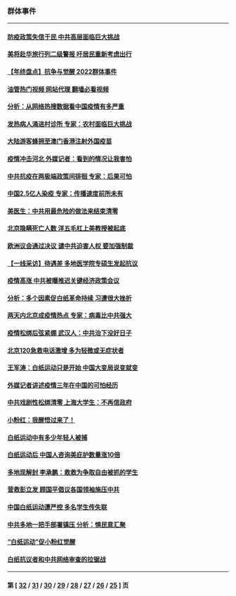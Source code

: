 ### 群体事件
---
#### [防疫政策失信于民 中共高层面临巨大挑战](../../pages/ncid279/n13894627.md?12310045) 
#### [美将赴华旅行列二级警报 吁居民重新考虑出行](../../pages/ncid279/n13894518.md?12310045) 
#### [【年终盘点】抗争与觉醒 2022群体事件](../../pages/ncid279/n13888314.md?12310045) 
#### [油管热门视频 网站代理 翻墙必看视频](http://138.2.39.72:81/youtube.html?epic-marker?12310045)
#### [分析：从网络热搜数据看中国疫情有多严重](../../pages/ncid279/n13893186.md?12310045) 
#### [发热病人涌进村诊所 专家：农村面临巨大挑战](../../pages/ncid279/n13892271.md?12310045) 
#### [大陆游客蜂拥至澳门香港注射外国疫苗](../../pages/ncid279/n13892276.md?12310045) 
#### [疫情冲击河北 外媒记者：看到的情况让我害怕](../../pages/ncid279/n13891260.md?12310045) 
#### [中共抗疫在两极端政策间徘徊 专家：后果可怕](../../pages/ncid279/n13891235.md?12310045) 
#### [中国2.5亿人染疫 专家：传播速度前所未有](../../pages/ncid279/n13890708.md?12310045) 
#### [美医生：中共用最危险的做法来结束清零](../../pages/ncid279/n13889983.md?12310045) 
#### [北京隐瞒死亡人数 洋五毛杠上美教授被起底](../../pages/ncid279/n13886904.md?12310045) 
#### [欧洲议会通过决议 谴中共迫害人权 要加强制裁](../../pages/ncid279/n13885670.md?12310045) 
#### [【一线采访】待遇差 多地医学院专硕生发起抗议](../../pages/ncid279/n13883914.md?12310045) 
#### [疫情高涨 中共被曝推迟关键经济政策会议](../../pages/ncid279/n13884170.md?12310045) 
#### [分析：多个因素促白纸革命持续 习遭很大挫折](../../pages/ncid279/n13872455.md?12310045) 
#### [两天内北京成疫情热点 专家：病毒比中共强大](../../pages/ncid279/n13883440.md?12310045) 
#### [疫情松绑后弦紧绷 武汉人：中共治下没好日子](../../pages/ncid279/n13882348.md?12310045) 
#### [北京120急救电话激增 多为轻微或无症状者](../../pages/ncid279/n13882340.md?12310045) 
#### [王军涛：白纸运动只是开始 中国大变局说变就变](../../pages/ncid279/n13882183.md?12310045) 
#### [外媒记者讲述疫情三年在中国的可怕经历](../../pages/ncid279/n13881853.md?12310045) 
#### [中共戏剧性松绑清零 上海大学生：不再信政府](../../pages/ncid279/n13880836.md?12310045) 
#### [小粉红：我醒悟过来了！](../../pages/ncid279/n13881756.md?12310045) 
#### [白纸运动中有多少年轻人被捕](../../pages/ncid279/n13881065.md?12310045) 
#### [白纸运动后 中国人咨询美庇护数量涨10倍](../../pages/ncid279/n13881172.md?12310045) 
#### [多地现解封 李承鹏：救救为争取自由被抓的学生](../../pages/ncid279/n13876918.md?12310045) 
#### [营救彭立发 顾国平倡议各国领袖施压中共](../../pages/ncid279/n13878701.md?12310045) 
#### [中国白纸运动遭严控 多名学生传失联](../../pages/ncid279/n13878652.md?12310045) 
#### [中共多地一把手部署镇压 分析：惧民意汇聚](../../pages/ncid279/n13878085.md?12310045) 
#### [“白纸运动”促小粉红觉醒](../../pages/ncid279/n13877842.md?12310045) 
#### [白纸抗议者和中共网络审查的拉锯战](../../pages/ncid279/n13877688.md?12310045) 

---
#### 第 [ [32](./32.md?12310045) / [31](./31.md?12310045) / [30](./30.md?12310045) / [29](./29.md?12310045) / [28](./28.md?12310045) / [27](./27.md?12310045) / [26](./26.md?12310045) / [25](./25.md?12310045) ] 页
